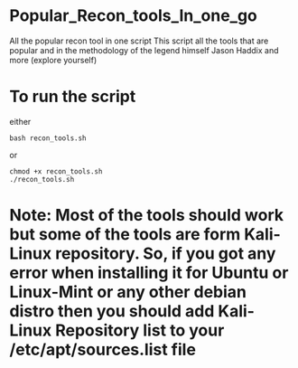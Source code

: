 # Popular_Recon_tools_In_one_go
All the popular recon tool in one script
This script all the tools that are popular and in the methodology of the legend himself Jason Haddix and more (explore yourself)
# To run the script
either
```
bash recon_tools.sh
```
or
```
chmod +x recon_tools.sh
./recon_tools.sh
```

# Note: Most of the tools should work but some of the tools are form Kali-Linux repository. So, if you got any error when installing it for Ubuntu or Linux-Mint or any other debian distro then you should add Kali-Linux Repository list to your /etc/apt/sources.list file
